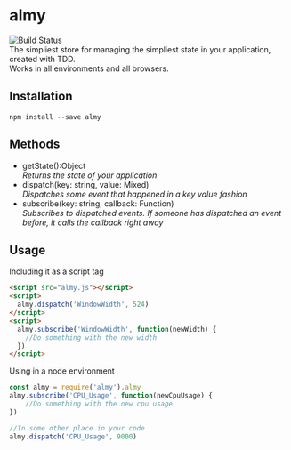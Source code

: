 # almy
[![Build Status](https://travis-ci.org/tomas2387/almy.svg?branch=master)](https://travis-ci.org/tomas2387/almy)    
The simpliest store for managing the simpliest state in your application, created with TDD.    
Works in all environments and all browsers.

## Installation
```
npm install --save almy
```


## Methods
- getState():Object    
_Returns the state of your application_
- dispatch(key: string, value: Mixed)    
_Dispatches some event that happened in a key value fashion_
- subscribe(key: string, callback: Function)   
_Subscribes to dispatched events. If someone has dispatched an event before, it calls the callback right away_

## Usage

Including it as a script tag    
```html
<script src="almy.js"></script>
<script>
  almy.dispatch('WindowWidth', 524)
</script>
<script>
  almy.subscribe('WindowWidth', function(newWidth) {
    //Do something with the new width
  })
</script>
```

Using in a node environment
```javascript
const almy = require('almy').almy
almy.subscribe('CPU_Usage', function(newCpuUsage) {
    //Do something with the new cpu usage
})

//In some other place in your code
almy.dispatch('CPU_Usage', 9000)
```



